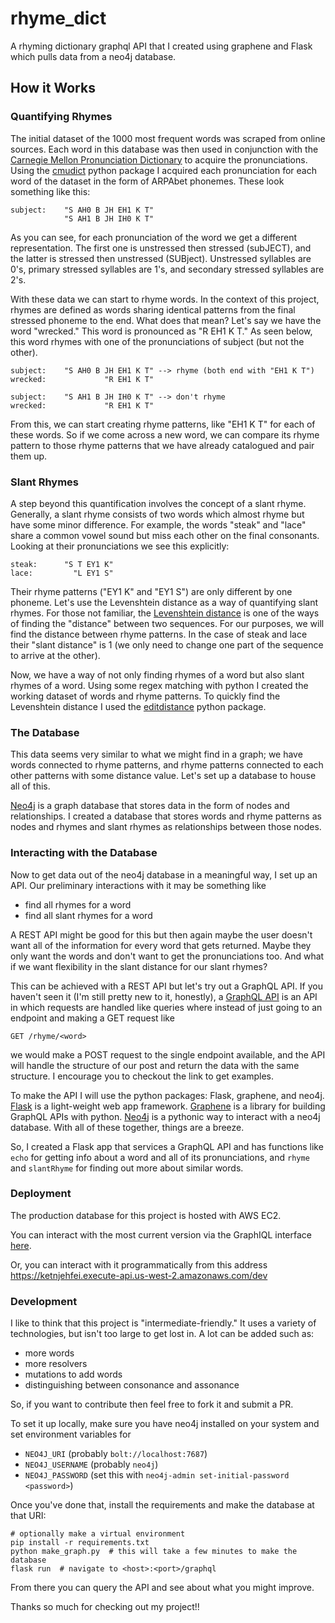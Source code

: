 # rhyme_dict
A rhyming dictionary graphql API that I created using graphene and Flask which pulls data from a neo4j database.

## How it Works
### Quantifying Rhymes
The initial dataset of the 1000 most frequent words was scraped from online sources. Each word in this database was then
used in conjunction with the [Carnegie Mellon Pronunciation Dictionary](http://www.speech.cs.cmu.edu/cgi-bin/cmudict) to acquire the
pronunciations. Using the [cmudict](https://github.com/prosegrinder/python-cmudict) python package I acquired each pronunciation for
each word of the dataset in the form of ARPAbet phonemes. These look something like this:

    subject:    "S AH0 B JH EH1 K T"
                "S AH1 B JH IH0 K T"

As you can see, for each pronunciation of the word we get a different representation. The first one is unstressed then stressed (subJECT), and 
the latter is stressed then unstressed (SUBject). Unstressed syllables are 0's, primary stressed syllables are 1's, and secondary stressed syllables are 2's.

With these data we can start to rhyme words. In the context of this project, rhymes are defined as words sharing identical patterns from the final
stressed phoneme to the end. What does that mean? Let's say we have the word "wrecked." This word is pronounced as "R EH1 K T." As seen below, this word
rhymes with one of the pronunciations of subject (but not the other).

    subject:    "S AH0 B JH EH1 K T" --> rhyme (both end with "EH1 K T")
    wrecked:             "R EH1 K T"

    subject:    "S AH1 B JH IH0 K T" --> don't rhyme
    wrecked:             "R EH1 K T"

From this, we can start creating rhyme patterns, like "EH1 K T" for each of these words. So if we come across a new word, we can compare its rhyme pattern to those rhyme patterns that we have already catalogued and pair them up.

### Slant Rhymes
A step beyond this quantification involves the concept of a slant rhyme. Generally, a slant rhyme consists of two words which almost rhyme but have some minor difference.
For example, the words "steak" and "lace" share a common vowel sound but miss each other on the final consonants. Looking at their pronunciations we see this explicitly:

    steak:      "S T EY1 K"
    lace:         "L EY1 S"

Their rhyme patterns ("EY1 K" and "EY1 S") are only different by one phoneme. Let's use the Levenshtein distance as a way of quantifying
slant rhymes. For those not familiar, the [Levenshtein distance](https://en.wikipedia.org/wiki/Levenshtein_distance) is one of the ways of finding the "distance"
between two sequences. For our purposes, we will find the distance between rhyme patterns. In the case of steak and lace their "slant distance" is 1 (we only need to
change one part of the sequence to arrive at the other).

Now, we have a way of not only finding rhymes of a word but also slant rhymes of a word. Using some regex matching with python I created the working dataset of words
and rhyme patterns. To quickly find the Levenshtein distance I used the [editdistance](https://github.com/aflc/editdistance) python package.

### The Database
This data seems very similar to what we might find in a graph; we have words connected to rhyme patterns, and rhyme patterns connected to each other patterns with some distance value. Let's set up a database to house all of this.

[Neo4j](https://neo4j.com/) is a graph database that stores data in the form of nodes and relationships. I created a database that stores words and rhyme patterns as nodes and rhymes and slant rhymes as relationships between those nodes. 

### Interacting with the Database
Now to get data out of the neo4j database in a meaningful way, I set up an API. Our preliminary interactions with it may be something like

- find all rhymes for a word
- find all slant rhymes for a word

A REST API might be good for this but then again maybe the user doesn't want all of the information for every word that gets returned. Maybe they only want the words
and don't want to get the pronunciations too. And what if we want flexibility in the slant distance for our slant rhymes?

This can be achieved with a REST API but let's try out a GraphQL API. If you haven't seen it (I'm still pretty new to it, honestly), a [GraphQL API](https://graphql.org/) is an API in which requests are handled like queries where instead of just going to an endpoint and making a GET request like

    GET /rhyme/<word>

we would make a POST request to the single endpoint available, and the API will handle the structure of our post and return the data with the same structure. I encourage you to checkout the link to get examples.

To make the API I will use the python packages: Flask, graphene, and neo4j. [Flask](https://www.fullstackpython.com/flask.html) is a light-weight web app framework. [Graphene](https://graphene-python.org/) is a library for building GraphQL APIs with python. [Neo4j](https://neo4j.com/developer/python/) is a pythonic way to interact with a neo4j database. With all of these together, things are a breeze.

So, I created a Flask app that services a GraphQL API and has functions like `echo` for getting info about a word and all of its pronunciations, and `rhyme` and `slantRhyme` for finding out more about  similar words.

### Deployment
The production database for this project is hosted with AWS EC2.

You can interact with the most current version via the GraphIQL interface [here](https://ketnjehfei.execute-api.us-west-2.amazonaws.com/dev).

Or, you can interact with it programmatically from this address https://ketnjehfei.execute-api.us-west-2.amazonaws.com/dev

### Development
I like to think that this project is "intermediate-friendly." It uses a variety of technologies, but isn't too large to get lost in. A lot can be added such as:

- more words
- more resolvers
- mutations to add words
- distinguishing between consonance and assonance

So, if you want to contribute then feel free to fork it and submit a PR.

To set it up locally, make sure you have neo4j installed on your system and set environment variables for

- `NEO4J_URI` (probably `bolt://localhost:7687`)
- `NEO4J_USERNAME` (probably `neo4j`)
- `NEO4J_PASSWORD` (set this with `neo4j-admin set-initial-password <password>`)
    
Once you've done that, install the requirements and make the database at that URI:

    # optionally make a virtual environment
    pip install -r requirements.txt
    python make_graph.py  # this will take a few minutes to make the database
    flask run  # navigate to <host>:<port>/graphql

From there you can query the API and see about what you might improve.

Thanks so much for checking out my project!!
